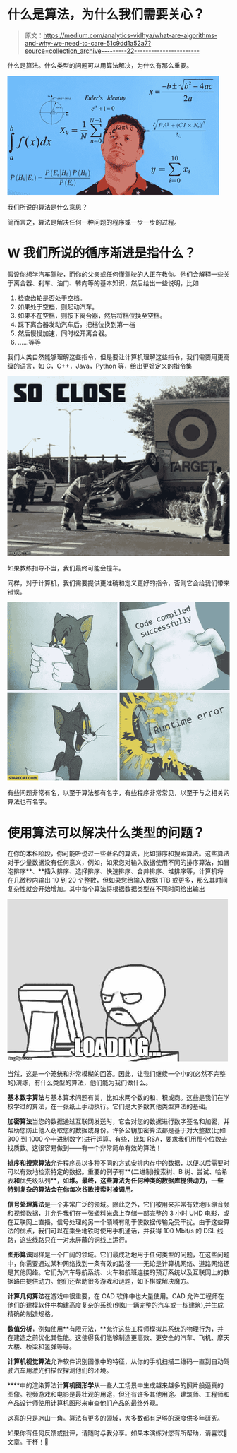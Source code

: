 # 什么是算法，为什么我们需要关心？

> 原文：<https://medium.com/analytics-vidhya/what-are-algorithms-and-why-we-need-to-care-51c9dd1a52a7?source=collection_archive---------22----------------------->

什么是算法。什么类型的问题可以用算法解决，为什么有那么重要。

![](img/b5bc13ddab41b5441705af0e488d831b.png)

我们所说的算法是什么意思？

简而言之，算法是解决任何一种问题的程序或一步一步的过程。

# W **我们所说的循序渐进是指什么？**

假设你想学汽车驾驶，而你的父亲或任何懂驾驶的人正在教你。他们会解释一些关于离合器、刹车、油门、转向等的基本知识，然后给出一些说明，比如

1.  检查齿轮是否处于空档。
2.  如果处于空档，则起动汽车。
3.  如果不在空档，则按下离合器，然后将档位换至空档。
4.  踩下离合器发动汽车后，把档位换到第一档
5.  然后慢慢加速，同时松开离合器。
6.  ……等等

我们人类自然能够理解这些指令，但是要让计算机理解这些指令，我们需要用更高级的语言，如 C，C++，Java，Python 等，给出更好定义的指令集

![](img/6ef3c5e2832ab8f594ee3e03974a458c.png)

如果教练指导不当，我们最终可能会撞车。

同样，对于计算机，我们需要提供更准确和定义更好的指令，否则它会给我们带来错误。

![](img/17b1ff55598c2f0f4a4d7de719bc38db.png)

有些问题非常有名，以至于算法都有名字，有些程序非常常见，以至于与之相关的算法也有名字。

# 使用算法可以解决什么类型的问题？

在你的本科阶段，你可能听说过一些著名的算法，比如排序和搜索算法。这些算法对于少量数据没有任何意义，例如，如果您对输入数据使用不同的排序算法，如冒泡排序**、**插入排序、选择排序、快速排序、合并排序、堆排序等，计算机将在几微秒内输出 10 到 20 个整数，但如果您给输入数据 1TB 或更多，那么其时间复杂性就会开始增加。其中每个算法将根据数据类型在不同时间给出输出

![](img/d55f443cf86229d1f227327fde3356fc.png)

当然，这是一个笼统和非常模糊的回答。因此，让我们继续一个小的(必然不完整的)演练，有什么类型的算法，他们能为我们做什么。

**基本数字算法**与基本算术问题有关，比如求两个数的和、积或商。这些是我们在学校学过的算法，在一张纸上手动执行。它们是大多数其他类型算法的基础。

**加密算法**当您的数据通过互联网发送时，它会对您的数据进行数字签名和加密，并帮助您防止他人窃取您的数据或身份。许多公钥加密算法都是基于对大整数(比如 300 到 1000 个十进制数字)进行运算。有些，比如 RSA，要求我们用那个位数去找质数。这很容易做到——有一个非常简单有效的算法！

**排序和搜索算法**允许程序员以多种不同的方式安排内存中的数据，以便以后需要时可以有效地检索特定的数据。重要的例子有**(二进制)搜索树、B 树、尝试、哈希表**和**优先级队列**，如**堆。最终，这些算法为任何种类的数据库提供动力，一些特别复杂的算法会在你每次谷歌搜索时被调用。**

**信号处理算法**是一个非常广泛的领域。除此之外，它们被用来非常有效地压缩音频和视频数据，并允许我们在一张塑料光盘上存储一部完整的 3 小时 UHD 电影，或在互联网上直播。信号处理的另一个领域有助于使数据传输免受干扰。由于这些算法的优点，我们可以在乘坐地铁时使用手机通话，并获得 100 Mbit/s 的 DSL 线路，这些线路只在一对未屏蔽的铜线上运行。

**图形算法**同样是一个广阔的领域。它们最成功地用于任何类型的问题，在这些问题中，你需要通过某种网络找到一条有效的路径——无论是计算机网络、道路网络还是其他网络。它们为汽车导航系统、火车和航班连接的预订系统以及互联网上的数据路由提供动力。他们还帮助很多游戏和谜题，如下棋或解决魔方。

**计算几何算法**在游戏中很重要，在 CAD 软件中也大量使用。CAD 允许工程师在他们的建模软件中构建高度复杂的系统(例如一辆完整的汽车或一栋建筑),并生成精确的制造规格。

**数值分析**，例如使用**有限元法，**允许这些工程师模拟其系统的物理行为，并在建造之前优化其性能。这使得我们能够制造更高效、更安全的汽车、飞机、摩天大楼、桥梁和氢弹等等。

**计算机视觉算法**允许软件识别图像中的特征，从你的手机扫描二维码一直到自动驾驶汽车用激光扫描仪探测他们的环境。

****中的渲染算法**计算机图形学**从一些人工场景中生成越来越多的照片般逼真的图像。视频游戏和电影是最壮观的用途，但还有许多其他用途。建筑师、工程师和产品设计师使用计算机图形来审查他们产品的最终外观。

这真的只是冰山一角。算法有更多的领域，大多数都有足够的深度供多年研究。

如果你有任何反馈或批评，请随时与我分享。如果本演练对您有所帮助，请喜欢👏文章。干杯！🍻